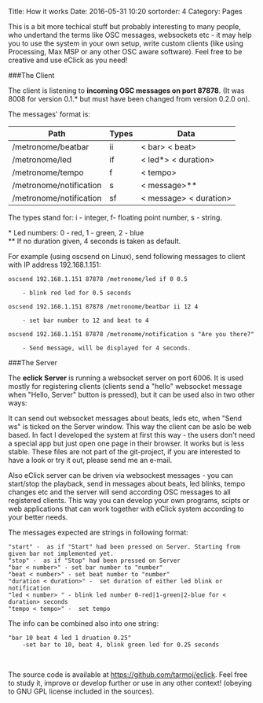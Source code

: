 Title: How it works
Date: 2016-05-31 10:20
sortorder: 4
Category: Pages


This is a bit more techical stuff but probably interesting to many people, who undertand the terms like OSC messages, websockets etc - it may help you to use the system in your own setup, write custom clients (like using Processing, Max MSP or any other OSC aware software). Feel free to be creative and use eClick as you need!


###The Client

The client is listening to **incoming OSC messages on port 87878**. (It was 8008 for version 0.1.* but must have been changed from version 0.2.0 on).


The messages' format is:
 
Path | Types | Data 
 --- | --- | --- 
/metronome/beatbar | ii  | < bar> < beat> 
/metronome/led | if | < led\*> < duration>  
/metronome/tempo | f | < tempo>
/metronome/notification | s | < message>\**
/metronome/notification | sf | < message> < duration>

The types stand for: i - integer, f- floating point number, s - string.

\* Led numbers: 0 - red, 1 -  green, 2 - blue<br>
\*\* If no duration given, 4 seconds is taken as default.

For example (using oscsend on Linux), send following messages to client with IP address 192.168.1.151:

	oscsend 192.168.1.151 87878 /metronome/led if 0 0.5

		- blink red led for 0.5 seconds

	oscsend 192.168.1.151 87878 /metronome/beatbar ii 12 4

		- set bar number to 12 and beat to 4

	oscsend 192.168.1.151 87878 /metronome/notification s "Are you there?"

		- Send message, will be displayed for 4 seconds.


	

###The Server	

The **eclick Server** is running a websocket server on port 6006. It is used mostly for registering clients (clients send a "hello" websocket message when "Hello, Server" button is pressed), but it can be used also in two other ways:

It can send out websocket messages about beats, leds etc, when "Send ws" is ticked on the Server window. This way the client can be aslo be web based. In fact I developed the system at first this way - the users don't need a special app but just open one page in their browser. It works but is less stable. These files are not part of the git-project, if you are interested to have a look or try it out, please send me an e-mail.

Also eClick server can be driven via websockest messages - you can start/stop the playback, send in messages about beats, led blinks, tempo changes etc and the server will send according OSC messages to all registered clients.  This way you can develop your own programs, scipts or web applications that can work together with eClick system according to your better needs.

The messages expected are strings in following format:

	"start" -  as if "Start" had been pressed on Server. Starting from given bar not implemented yet.
	"stop" -  as if "Stop" had been pressed on Server
	"bar < number>" - set bar number to "number"
	"beat < number>" - set beat number to "number"
	"duration < duration>" -  set duration of either led blink or notification
	"led < number> " - blink led number 0-red|1-green|2-blue for < duration> seconds
	"tempo < tempo>" -  set tempo


The info can be combined also into one string:

	"bar 10 beat 4 led 1 druation 0.25"
		-set bar to 10, beat 4, blink green led for 0.25 seconds 

<br>

The source code is available at <https://github.com/tarmoj/eclick>. Feel free to study it, improve or develop further or use in any other context! (obeying to GNU GPL license included in the sources).